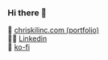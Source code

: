 ### Hi there 👋

💼 [chriskilinc.com (portfolio)](https://www.chriskilinc.com/)  
👨‍💻 [Linkedin](https://www.linkedin.com/in/chriskilinc/)  
💝 [ko-fi](https://ko-fi.com/chriskilinc)  

<!--
**chriskilinc/chriskilinc** is a ✨ _special_ ✨ repository because its `README.md` (this file) appears on your GitHub profile.

Here are some ideas to get you started:

- 🔭 I’m currently working on ...
- 🌱 I’m currently learning ...
- 👯 I’m looking to collaborate on ...
- 🤔 I’m looking for help with ...
- 💬 Ask me about ...
- 📫 How to reach me: ...
- 😄 Pronouns: ...
- ⚡ Fun fact: ...
-->
